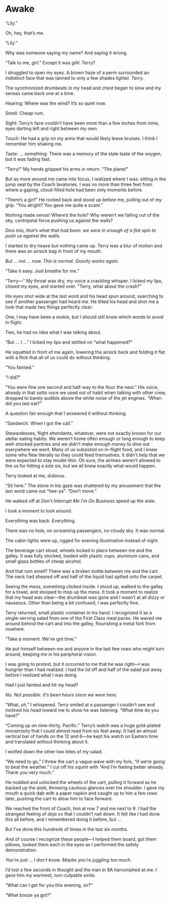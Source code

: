 # Awake

“Lily.”

Oh, hey, that’s me.

“Lily.”

Why was someone saying my name? 
And saying it wrong.

“Talk to me, girl.” 
Except it was _gihl_. 
Terry?

I struggled to open my eyes. 
A brown haze of a perm surrounded an indistinct face that was tanned to only a few shades lighter. 
Terry.

The synchronized drumbeats in my head and chest began to slow and my senses came back one at a time.

Hearing: Where was the wind? 
It’s so quiet now.

Smell: Cheap rum.

Sight: Terry’s face couldn’t have been more than a few inches from mine, eyes darting left and right between my own.

Touch: He had a grip on my arms that would likely leave bruises. 
I think I remember him shaking me.

Taste: … something. 
There was a memory of the stale taste of the oxygen, but it was fading fast.

“Terry!” 
My hands gripped his arms in return. 
“The plane!”

But as more around me came into focus, I realized where I was: sitting in the jump seat by the Coach lavatories. 
I was no more than three feet from where a gaping, cloud-filled hole had been only moments before.

“There’s a girl!” 
He rocked back and stood up before me, pulling out of my grip. 
“You alright? 
You gave me quite a scare.”

Nothing made sense! 
Where’s the hole? 
Why weren’t we falling out of the sky, centripetal force pushing us against the walls?

_Dios mio, that’s what that had been: we were in enough of a flat spin to push us against the walls._

 I started to dry heave but nothing came up. 
Terry was a blur of motion and there was an airsick bag in front of my mouth.

_But … not … now. 
This is normal. 
Gravity works again._

“Take it easy. 
Just breathe for me.”

“Terry—” 
My throat was dry, my voice a crackling whisper. 
I licked my lips, closed my eyes, and started over. 
“Terry, what about the crash?”

His eyes shot wide at the last word and his head spun around, searching to see if another passenger had heard me. 
He tilted his head and shot me a look that made two things perfectly clear:

One, I may have been a rookie, but I should still know which words to avoid in flight.

Two, he had no idea what I was talking about.

“But … I …” 
I licked my lips and settled on “what happened?”

He squatted in front of me again, lowering the airsick back and folding it flat with a flick that all of us could do without thinking.

“You fainted.”

“I did?”

“You were fine one second and half-way to the floor the next.” 
His voice, already in that sotto voce we used out of habit when talking with other crew, dropped to barely audible above the white noise of the jet engines. 
“When did you last eat?”

A question fair enough that I answered it without thinking.

“Sandwich. 
When I got the call.”

Stewardesses, flight attendants, whatever, were not exactly known for our stellar eating habits. 
We weren’t home often enough or long enough to keep well-stocked pantries and we didn’t make enough money to dine out everywhere we went. 
Many of us subsisted on in-flight food, and I knew some who flew literally so they could feed themselves. 
It didn’t help that we were expected to stay model-thin. 
Oh sure, the airlines weren’t allowed to fire us for hitting a size six, but we all knew exactly what would happen.

Terry looked at me, dubious.

“Sit here.” 
The stone in his gaze was shattered by my amusement that the last word came out “hee-ya”. 
“Don’t move.”

He walked off at _Don’t Interrupt Me I’m On Business_ speed up the aisle.

I took a moment to look around.

Everything was back. 
Everything.

There was no hole, no screaming passengers, no cloudy sky. 
It was normal.

The cabin lights were up, rigged for evening illumination instead of night.

The beverage cart stood, wheels locked in place between me and the galley. 
It was fully stocked, loaded with plastic cups, aluminum cans, and small glass bottles of cheap alcohol.

And that rum smell? 
There was a broken bottle between me and the cart. 
The neck had sheared off and half of the liquid had spilled onto the carpet.

Seeing the mess, something clicked inside. 
I stood up, walked to the galley for a towel, and stooped to mop up the mess. 
It took a moment to realize that my head was clear—the drumbeat was gone and I wasn’t at all dizzy or nauseous. 
Other than being a bit confused, I was perfectly fine.

Terry returned, small plastic container in his hand. 
I recognized it as a single-serving salad from one of the First Class meal packs. 
He waved me around behind the cart and into the galley, flourishing a metal fork from nowhere.

“Take a moment. 
We’ve got time.”

He put himself between me and anyone in the last few rows who might turn around, keeping me in his peripheral vision.

I was going to protest, but it occurred to me that he was right—I was hungrier than I had realized. 
I had the lid off and half of the salad put away before I realized what I was doing.

Had I just fainted and hit my head?

_No. 
Not possible. 
It’s been hours since we were here._

“What, uh,” I whispered. 
Terry smiled at a passenger I couldn’t see and inclined his head toward me to show he was listening. 
“What time do you have?”

“Coming up on nine-thirty, Pacific.” 
Terry’s watch was a huge gold-plated monstrosity that I could almost read from six feet away. 
It had an almost vertical bar of hands on the 12 and 6—he kept his watch on Eastern time and translated without thinking about it.

I wolfed down the other two bites of my salad.

“We need to go,” I threw the cart a vague wave with my fork, “if we’re going to beat the weather.” 
I cut off his squint with “And I’m feeling better already. 
Thank you very much.”

He nodded and unlocked the wheels of the cart, pulling it forward as he backed up the aisle, throwing cautious glances over his shoulder. 
I gave my mouth a quick dab with a paper napkin and caught up to him a few rows later, pushing the cart to allow him to face forward.

We reached the front of Coach, him at row 7 and me next to 9. 
I had the strangest feeling of _deja vu_ that I couldn’t nail down. 
It felt like I had done this all before, and I remembered doing it before, but …

But I’ve done this hundreds of times in the last six months.

And of course I recognize these people—I helped them board, got them pillows, looked them each in the eyes as I performed the safety demonstration.

_You’re just … I don’t know. 
Maybe you’re juggling too much._

I’d lost a few seconds in thought and the man in 9A harrumphed at me. 
I gave him my warmest, non-culpable smile.

“What can I get for you this evening, sir?”

“What booze ya got?”